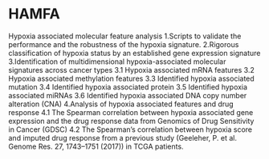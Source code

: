 # HAMFA
Hypoxia associated molecular feature analysis
1.Scripts to validate the performance and the robustness of the hypoxia signature.
2.Rigorous classification of hypoxia status by an established gene expression signature
3.Identification of multidimensional hypoxia-associated molecular signatures across cancer types
	3.1 Hypoxia associated mRNA features
	3.2 Hypoxia associated methylation features
	3.3 Identified hypoxia associated mutation
	3.4 Identified hypoxia associated protein
	3.5 Identified hypoxia associated miRNAs
	3.6 Identified hypoxia associated DNA copy number alteration (CNA)
4.Analysis of hypoxia associated features and drug response
	4.1 The Spearman correlation between hypoxia associated gene expression and the drug response data from Genomics of Drug Sensitivity in Cancer (GDSC)
	4.2 The Spearman’s correlation between hypoxia score and imputed drug response from a previous study (Geeleher, P. et al. Genome Res. 27, 1743–1751 (2017)) in TCGA patients.
